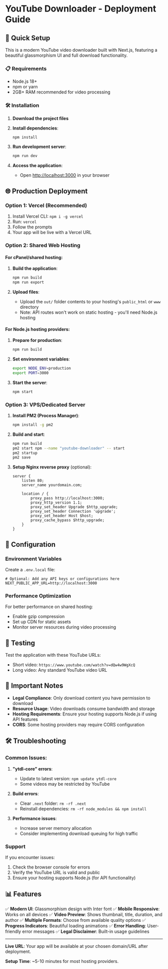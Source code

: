 # YouTube Downloader - Deployment Guide

## 🚀 Quick Setup

This is a modern YouTube video downloader built with Next.js, featuring a beautiful glassmorphism UI and full download functionality.

### 📋 Requirements

- Node.js 18+
- npm or yarn
- 2GB+ RAM recommended for video processing

### 🛠️ Installation

1. **Download the project files**
2. **Install dependencies**:
   ```bash
   npm install
   ```

3. **Run development server**:
   ```bash
   npm run dev
   ```

4. **Access the application**:
   - Open [http://localhost:3000](http://localhost:3000) in your browser

## 🌐 Production Deployment

### Option 1: Vercel (Recommended)
1. Install Vercel CLI: `npm i -g vercel`
2. Run: `vercel`
3. Follow the prompts
4. Your app will be live with a Vercel URL

### Option 2: Shared Web Hosting

#### For cPanel/shared hosting:

1. **Build the application**:
   ```bash
   npm run build
   npm run export
   ```

2. **Upload files**:
   - Upload the `out/` folder contents to your hosting's `public_html` or `www` directory
   - Note: API routes won't work on static hosting - you'll need Node.js hosting

#### For Node.js hosting providers:

1. **Prepare for production**:
   ```bash
   npm run build
   ```

2. **Set environment variables**:
   ```bash
   export NODE_ENV=production
   export PORT=3000
   ```

3. **Start the server**:
   ```bash
   npm start
   ```

### Option 3: VPS/Dedicated Server

1. **Install PM2 (Process Manager)**:
   ```bash
   npm install -g pm2
   ```

2. **Build and start**:
   ```bash
   npm run build
   pm2 start npm --name "youtube-downloader" -- start
   pm2 startup
   pm2 save
   ```

3. **Setup Nginx reverse proxy** (optional):
   ```nginx
   server {
       listen 80;
       server_name yourdomain.com;

       location / {
           proxy_pass http://localhost:3000;
           proxy_http_version 1.1;
           proxy_set_header Upgrade $http_upgrade;
           proxy_set_header Connection 'upgrade';
           proxy_set_header Host $host;
           proxy_cache_bypass $http_upgrade;
       }
   }
   ```

## 🔧 Configuration

### Environment Variables

Create a `.env.local` file:
```env
# Optional: Add any API keys or configurations here
NEXT_PUBLIC_APP_URL=http://localhost:3000
```

### Performance Optimization

For better performance on shared hosting:
- Enable gzip compression
- Set up CDN for static assets
- Monitor server resources during video processing

## 📱 Testing

Test the application with these YouTube URLs:
- Short video: `https://www.youtube.com/watch?v=dQw4w9WgXcQ`
- Long video: Any standard YouTube video URL

## 🚨 Important Notes

- **Legal Compliance**: Only download content you have permission to download
- **Resource Usage**: Video downloads consume bandwidth and storage
- **Hosting Requirements**: Ensure your hosting supports Node.js if using API features
- **CORS**: Some hosting providers may require CORS configuration

## 🛠️ Troubleshooting

### Common Issues:

1. **"ytdl-core" errors**:
   - Update to latest version: `npm update ytdl-core`
   - Some videos may be restricted by YouTube

2. **Build errors**:
   - Clear `.next` folder: `rm -rf .next`
   - Reinstall dependencies: `rm -rf node_modules && npm install`

3. **Performance issues**:
   - Increase server memory allocation
   - Consider implementing download queuing for high traffic

### Support

If you encounter issues:
1. Check the browser console for errors
2. Verify the YouTube URL is valid and public
3. Ensure your hosting supports Node.js (for API functionality)

## 📊 Features

✅ **Modern UI**: Glassmorphism design with Inter font
✅ **Mobile Responsive**: Works on all devices
✅ **Video Preview**: Shows thumbnail, title, duration, and author
✅ **Multiple Formats**: Choose from available quality options
✅ **Progress Indicators**: Beautiful loading animations
✅ **Error Handling**: User-friendly error messages
✅ **Legal Disclaimer**: Built-in usage guidelines

---

**Live URL**: Your app will be available at your chosen domain/URL after deployment.

**Setup Time**: ~5-10 minutes for most hosting providers.